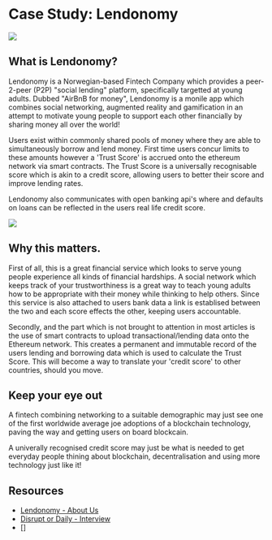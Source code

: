 # Case Study: Lendonomy
![](https://changelly.com/blog/wp-content/uploads/2020/01/lendonomy.png)
## What is Lendonomy?

Lendonomy is a Norwegian-based Fintech Company which provides a peer-2-peer (P2P) "social lending" platform, specifically targetted at young adults. Dubbed "AirBnB for money", Lendonomy is a monile app which combines social networking, augmented reality  and gamification in an attempt to motivate young people to support each other financially by sharing money all over the world!

Users exist within commonly shared pools of money where they are able to simultaneously borrow and lend money. First time users concur limits to these amounts however a 'Trust Score' is accrued onto the ethereum network via smart contracts. The Trust Score is a universally recognisable score which is akin to a credit score, allowing users to better their score and improve lending rates.

Lendonomy also communicates with open banking api's where and defaults on loans can be reflected in the users real life credit score.

![](https://www.disruptordaily.com/wp-content/uploads/2019/06/Lendonomy-1-e1559522629438.png)
## Why this matters.

First of all, this is a great financial service which looks to serve young people experience all kinds of financial hardships. A social network which keeps track of your trustworthiness is a great way to teach young adults how to be appropriate with their money while thinking to help others. Since this service is also attached to users bank data a link is establised between the two and each score effects the other, keeping users accountable.

Secondly, and the part which is not brought to attention in most articles is the use of smart contracts to upload transactional/lending data onto the Ethereum network. This creates a permanent and immutable record of the users lending and borrowing data which is used to calculate the Trust Score. This will become a way to translate your 'credit score' to other countries, should you move.

## Keep your eye out

A fintech combining networking to a suitable demographic may just see one of the first worldwide average joe adoptions of a blockchain technology, paving the way and getting users on board blockcain.

A univerally recognised credit score may just be what is needed to get everyday people thining about blockchain, decentralisation and using more technology just like it!

## Resources 

* [Lendonomy - About Us](https://lendonomy.io/about/)
* [Disrupt or Daily - Interview](https://www.disruptordaily.com/blockchain-lending-use-case-lendonomy/)
* []

